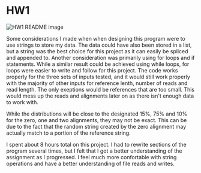 # HW1

![HW1 README image](https://user-images.githubusercontent.com/98851959/152479540-fcb2cbdf-2b99-4f78-8cc8-d7c93a81a324.PNG)


Some considerations I made when when designing this program were to use strings to store my data. The data could have also been stored in a list, but a string was the best choice for this project as it can easily be spliced and appended to. Another consideration was primarily using for loops and if statements. While a similar result could be achieved using while loops, for loops were easier to write and follow for this project. The code works properly for the three sets of inputs tested, and it would still work properly with the majority of other inputs for reference lenth, number of reads and read length. The only exeptions would be references that are too small. This would mess up the reads and alignments later on as there isn't enough data to work with.


While the distributions will be close to the designated 15%, 75% and 10% for the zero, one and two alignments, they may not be exact. This can be due to the fact that the random  string created by the zero alignment may actually match to a portion of the reference string. 


I spent about 8 hours total on this project. I had to rewrite sections of the program several times, but I felt that I got a better understanding of the assignment as I progressed. I feel much more confortable with string operations and have a better understanding of file reads and writes. 
